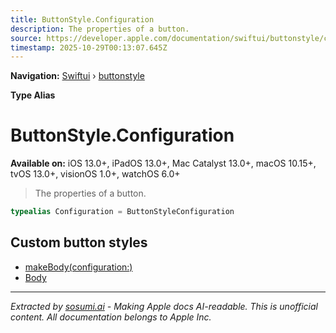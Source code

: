 ```yaml
---
title: ButtonStyle.Configuration
description: The properties of a button.
source: https://developer.apple.com/documentation/swiftui/buttonstyle/configuration
timestamp: 2025-10-29T00:13:07.645Z
---
```


**Navigation:** [Swiftui](/documentation/swiftui) › [buttonstyle](/documentation/swiftui/buttonstyle)

**Type Alias**

# ButtonStyle.Configuration

**Available on:** iOS 13.0+, iPadOS 13.0+, Mac Catalyst 13.0+, macOS 10.15+, tvOS 13.0+, visionOS 1.0+, watchOS 6.0+

> The properties of a button.

```swift
typealias Configuration = ButtonStyleConfiguration
```

## Custom button styles

- [makeBody(configuration:)](/documentation/swiftui/buttonstyle/makebody(configuration:))
- [Body](/documentation/swiftui/buttonstyle/body)

---

*Extracted by [sosumi.ai](https://sosumi.ai) - Making Apple docs AI-readable.*
*This is unofficial content. All documentation belongs to Apple Inc.*
